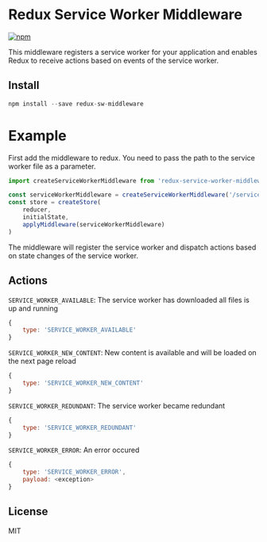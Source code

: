 # Redux Service Worker Middleware

[![npm](https://img.shields.io/npm/v/redux-sw-middleware.svg?style=flat-square)](https://www.npmjs.com/package/redux-sw-middleware)

This middleware registers a service worker for your application and enables Redux 
to receive actions based on events of the service worker.

## Install

```javascript
npm install --save redux-sw-middleware
```

# Example

First add the middleware to redux. You need to pass the path to the service worker file
as a parameter.

```javascript
import createServiceWorkerMiddleware from 'redux-service-worker-middleware'

const serviceWorkerMiddleware = createServiceWorkerMiddleware('/service-worker.js')
const store = createStore(
    reducer,
    initialState,
    applyMiddleware(serviceWorkerMiddleware)
)
```

The middleware will register the service worker and dispatch actions based on state changes
of the service worker.

## Actions

`SERVICE_WORKER_AVAILABLE`: The service worker has downloaded all files is up and running

```javascript
{
    type: 'SERVICE_WORKER_AVAILABLE'
}
```

`SERVICE_WORKER_NEW_CONTENT`: New content is available and will be loaded on the next page reload

```javascript
{
    type: 'SERVICE_WORKER_NEW_CONTENT'
}
```

`SERVICE_WORKER_REDUNDANT`: The service worker became redundant

```javascript
{
    type: 'SERVICE_WORKER_REDUNDANT'
}
```

`SERVICE_WORKER_ERROR`: An error occured

```javascript
{
    type: 'SERVICE_WORKER_ERROR',
    payload: <exception>
}
```

## License

MIT
